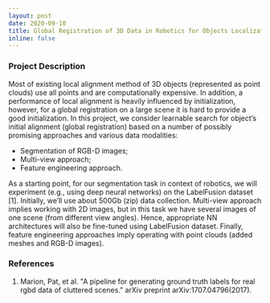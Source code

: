 ```yaml
---
layout: post
date: 2020-09-10
title: Global Registration of 3D Data in Robotics for Objects Localization Using Deep Learning
inline: false
---
```


### Project Description
Most of existing local alignment method of 3D objects (represented as point clouds) use all points and are computationally expensive. In addition, a performance of local alignment is heavily influenced by initialization, however, for a global registration on a large scene it is hard to provide a good initialization. In this project, we consider learnable search for object’s initial alignment (global registration) based on a number of possibly promising approaches and various data modalities:

- Segmentation of RGB-D images;
- Multi-view approach;
- Feature engineering approach.

As a starting point, for our segmentation task in context of robotics, we will experiment (e.g., using deep neural networks) on the LabelFusion dataset [1]. Initially, we’ll use about 500Gb (zip) data collection. Multi-view approach implies working with 2D images, but in this task we have several images of one scene (from different view angles). Hence, appropriate NN architectures will also be fine-tuned using LabelFusion dataset. Finally, feature engineering approaches imply operating with point clouds (added meshes and RGB-D images).

### References
1. Marion, Pat, et al. "A pipeline for generating ground truth labels for real rgbd data of cluttered scenes." arXiv preprint arXiv:1707.04796(2017).
